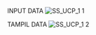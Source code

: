 INPUT DATA
![SS_UCP_1 1](https://github.com/user-attachments/assets/ae591c84-8184-49eb-8ba9-f560b16ae529)

TAMPIL DATA
![SS_UCP_1 2](https://github.com/user-attachments/assets/a941c6ae-8a6d-4217-9404-f67876fb78da)

